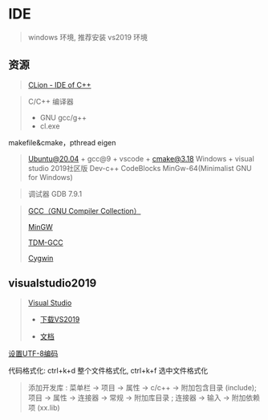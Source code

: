 # IDE

> windows 环境, 推荐安装 vs2019 环境

## 资源

> [CLion - IDE of C++]()

> C/C++ 编译器
>
> - GNU gcc/g++
> - cl.exe


makefile&cmake，pthread eigen

> Ubuntu@20.04 + gcc@9 + vscode + cmake@3.18
> Windows + visual studio 2019社区版
> Dev-c++
> CodeBlocks
> MinGw-64(Minimalist GNU for Windows)

> 调试器 GDB 7.9.1

> [GCC（GNU Compiler Collection）](https://gcc.gnu.org/)
>
> [MinGW](http://www.mingw.org/)
>
> [TDM-GCC](http://tdm-gcc.tdragon.net/download)
>
> [Cygwin](http://www.cygwin.com/)


## visualstudio2019

> [Visual Studio]()
>
> - [下载VS2019](https://visualstudio.microsoft.com/zh-hans/downloads)
>
> - [文档](https://docs.microsoft.com/zh-cn/visualstudio/ide/?view=vs-2019)


[设置UTF-8编码](https://blog.csdn.net/qq_42956179/article/details/106075025)

代码格式化: ctrl+k+d 整个文件格式化, ctrl+k+f 选中文件格式化


> 添加开发库 : 菜单栏 -> 项目 -> 属性 -> c/c++ -> 附加包含目录 (include); 项目 -> 属性 -> 连接器 -> 常规 -> 附加库目录 ; 连接器 -> 输入 -> 附加依赖项 (xx.lib)


